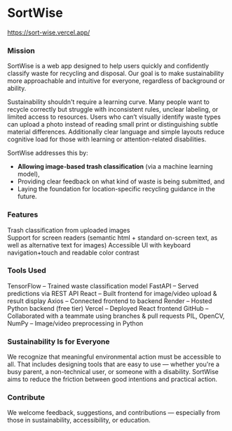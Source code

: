 # SortWise

https://sort-wise.vercel.app/ 

### Mission

SortWise is a web app designed to help users quickly and confidently classify waste for recycling and disposal. Our goal is to make sustainability more approachable and intuitive for everyone, regardless of background or ability.

Sustainability shouldn't require a learning curve. Many people want to recycle correctly but struggle with inconsistent rules, unclear labeling, or limited access to resources. Users who can’t visually identify waste types can upload a photo instead of reading small print or distinguishing subtle material differences. Additionally clear language and simple layouts reduce cognitive load for those with learning or attention-related disabilities.

SortWise addresses this by:

- **Allowing image-based trash classification** (via a machine learning model),
- Providing clear feedback on what kind of waste is being submitted, and
- Laying the foundation for location-specific recycling guidance in the future.

### Features 

Trash classification from uploaded images  
Support for screen readers (semantic html + standard on-screen text, as well as alternative text for images)
Accessible UI with keyboard navigation+touch and readable color contrast  

### Tools Used
TensorFlow – Trained waste classification model
FastAPI – Served predictions via REST API
React – Built frontend for image/video upload & result display
Axios – Connected frontend to backend
Render – Hosted Python backend (free tier)
Vercel – Deployed React frontend
GitHub – Collaborated with a teammate using branches & pull requests
PIL, OpenCV, NumPy – Image/video preprocessing in Python


### Sustainability Is for Everyone

We recognize that meaningful environmental action must be accessible to all. That includes designing tools that are easy to use — whether you're a busy parent, a non-technical user, or someone with a disability. SortWise aims to reduce the friction between good intentions and practical action.
### Contribute

We welcome feedback, suggestions, and contributions — especially from those in sustainability, accessibility, or education. 

